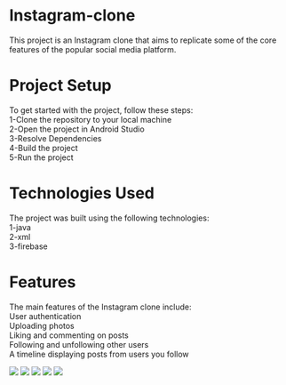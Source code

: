 # Instagram-clone
This project is an Instagram clone that aims to replicate some of the core features of the popular social media platform.

<h1>Project Setup</h1>
To get started with the project, follow these steps:<br>
1-Clone the repository to your local machine<br>
2-Open the project in Android Studio<br>
3-Resolve Dependencies<br>
4-Build the project<br>
5-Run the project<br>

<h1>Technologies Used</h1>
The project was built using the following technologies:<br>
1-java<br>
2-xml<br>
3-firebase<br>

<h1>Features</h1>
The main features of the Instagram clone include:<br>
User authentication<br>
Uploading photos<br>
Liking and commenting on posts<br>
Following and unfollowing other users<br>
A timeline displaying posts from users you follow

![](images/Capture%20d’écran%20(31).png)
![](images/Capture%20d’écran%20(32).png)
![](images/Capture%20d’écran%20(29).png)
![](images/Capture%20d’écran%20(33).png)
![](images/Capture%20d’écran%20(30).png)
